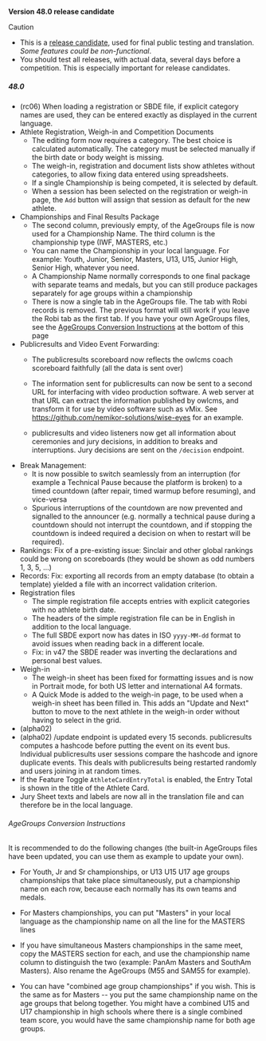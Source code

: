 **Version 48.0 release candidate**

> [!CAUTION]
>
> - This is a [release candidate](https://en.wikipedia.org/wiki/Software_release_life_cycle#Release_candidate), used for final public testing and translation.  *Some features could be non-functional*. 
> - You should test all releases, with actual data, several days before a competition.  This is especially important for release candidates.

##### 48.0

- (rc06) When loading a registration or SBDE file, if explicit category names are used, they can be entered exactly as displayed in the current language.
- Athlete Registration, Weigh-in and Competition Documents
  - The editing form now requires a category.  The best choice is calculated automatically. The category must be selected manually if the birth date or body weight is missing.
  - The weigh-in, registration and document lists show athletes without categories, to allow fixing data entered using spreadsheets.
  - If a single Championship is being competed, it is selected by default.
  - When a session has been selected on the registration or weigh-in page, the `Add` button will assign that session as default for the new athlete.
- Championships and Final Results Package
  - The second column, previously empty, of the AgeGroups file is now used for a Championship Name. The third column is the championship type (IWF, MASTERS, etc.) 
  - You can name the Championship in your local language. For example: Youth, Junior, Senior, Masters, U13, U15, Junior High, Senior High, whatever you need.
  - A Championship Name normally corresponds to one final package with separate teams and medals, but you can still produce packages separately for age groups within a championship
  - There is now a single tab in the AgeGroups file.  The tab with Robi records is removed.  The previous format will still work if you leave the Robi tab as the first tab.  If you have your own AgeGroups files, see the [AgeGroups Conversion Instructions](#agegroups-conversion-instructions) at the bottom of this page
- Publicresults and Video Event Forwarding:
  - The publicresults scoreboard now reflects the owlcms coach scoreboard faithfully (all the data is sent over)

  - The information sent for publicresults can now be sent to a second URL for interfacing with video production software. A web server at that URL can extract the information published by owlcms, and transform it for use by video software such as vMix.  See https://github.com/nemikor-solutions/wise-eyes for an example.

  - publicresults and video listeners now get all information about ceremonies and jury decisions, in addition to breaks and interruptions.  Jury decisions are sent on the `/decision` endpoint.
- Break Management:
  - It is now possible to switch seamlessly from an interruption (for example a Technical Pause because the platform is broken) to a timed countdown (after repair, timed warmup before resuming), and vice-versa
  - Spurious interruptions of the countdown are now prevented and signalled to the announcer (e.g. normally a technical pause during a countdown should not interrupt the countdown, and if stopping the countdown is indeed required a decision on when to restart will be required).
- Rankings: Fix of a pre-existing issue: Sinclair and other global rankings could be wrong on scoreboards (they would be shown as odd numbers 1, 3, 5, ...)
- Records: Fix: exporting all records from an empty database (to obtain a template) yielded a file with an incorrect validation criterion.
- Registration files
  - The simple registration file accepts entries with explicit categories with no athlete birth date.
  - The headers of the simple registration file can be in English in addition to the local language.
  - The full SBDE export now has dates in ISO `yyyy-MM-dd` format to avoid issues when reading back in a different locale.
  - Fix: in v47 the SBDE reader was inverting the declarations and personal best values.
- Weigh-in
  - The weigh-in sheet has been fixed for formatting issues and is now in Portrait mode, for both US letter and international A4 formats.
  - A Quick Mode is added to the weigh-in page, to be used when a weigh-in sheet has been filled in.  This adds an "Update and Next" button to move to the next athlete in the weigh-in order without having to select in the grid.
- (alpha02) 
- (alpha02) /update endpoint is updated every 15 seconds.  publicresults computes a hashcode before putting the event on its event bus. Individual publicresults user sessions compare the hashcode and ignore duplicate events.  This deals with publicresults being restarted randomly and users joining in at random times.
- If the Feature Toggle `AthleteCardEntryTotal` is enabled, the Entry Total is shown in the title of the Athlete Card.
- Jury Sheet texts and labels are now all in the translation file and can therefore be in the local language.

###### AgeGroups Conversion Instructions

It is recommended to do the following changes (the built-in AgeGroups files have been updated, you can use them as example to update your own).

- For Youth, Jr and Sr championships, or U13 U15 U17 age groups championships that take place simultaneously, put a championship name on each row, because each normally has its own teams and medals.

- For Masters championships, you can put "Masters" in your local language as the championship name on all the line for the MASTERS  lines

- If you have simultaneous Masters championships in the same meet, copy the MASTERS section for each, and use the championship name column to distinguish the two (example: PanAm Masters and SouthAm Masters).  Also rename the AgeGroups (M55 and SAM55 for example).
- You can have "combined age group championships" if you wish.  This is the same as for Masters -- you put the same championship name on the age groups that belong together.  You might have a combined U15 and U17 championship in high schools where there is a single combined team score, you would have the same championship name for both age groups.
